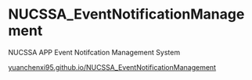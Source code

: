 # NUCSSA_EventNotificationManagement

NUCSSA APP Event Notifcation Management System

[yuanchenxi95.github.io/NUCSSA_EventNotificationManagement](https://yuanchenxi95.github.io/NUCSSA_EventNotificationManagement)
